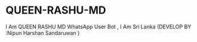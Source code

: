 # QUEEN-RASHU-MD
I Am QUEEN RASHU MD WhatsApp User Bot , I Am Sri Lanka (DEVELOP BY :Nipun Harshan Sandaruwan )
